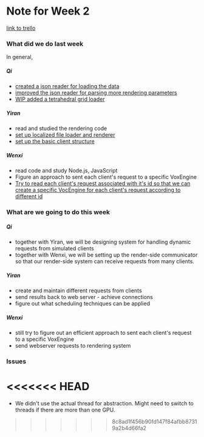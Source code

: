 # Note for Week 2

[link to trello](https://trello.com/invite/daxian2/0d1bdd82285db70339a7885d70934329)

### What did we do last week

In general, 

##### Qi
* [created a json reader for loading the data](https://github.com/ecs251-w19-ucdavis/DXServer/commit/88fb75e9d0a6af89007a3f279a1d785dcb5e80f0)
* [improved the json reader for parsing more rendering parameters](https://github.com/ecs251-w19-ucdavis/DXServer/commit/42149cc9a3d79be5e5a1d0f873db83b19e8e42f2)
* [WIP added a tetrahedral grid loader](https://github.com/ecs251-w19-ucdavis/DXServer/commit/d9a2472730e4e34a528f04542dbf9ed52f2495bf)

##### Yiran
* read and studied the rendering code
* [set up localized file loader and renderer](https://github.com/ecs251-w19-ucdavis/DXServer/commit/79f3a25c71e8467291f9dd5b884956c5c4d5eac5#diff-25d902c24283ab8cfbac54dfa101ad31)
* [set up the basic client structure](https://github.com/ecs251-w19-ucdavis/DXServer/commit/2ae6274ebc3c124b329f5513852e7b46523cf3a7#diff-25d902c24283ab8cfbac54dfa101ad31)

##### Wenxi
* read code and study Node.js, JavaScript
* Figure an approach to sent each client's request to a specific VoxEngine
* [Try to read each client's request associated with it's id so that we can create a specific VocEngine for each client's request according to different id](https://github.com/ecs251-w19-ucdavis/DXServer/commit36546c8711a2c594b0f384712db26328656960bc)


### What are we going to do this week
##### Qi
* together with Yiran, we will be designing system for handling dynamic requests from simulated clients
* together with Wenxi, we will be setting up the render-side communicator so that our render-side system can receive requests from many clients.

##### Yiran
* create and maintain different requests from clients
* send results back to web server - achieve connections
* figure out what scheduling techniques can be applied

##### Wenxi
* still try to figure out an efficient approach to sent each client's request to a specific VoxEngine
* send webserver requests to rendering system

### Issues
<<<<<<< HEAD
=======
* We didn't use the actual thread for abstraction. Might need to switch to threads if there are more than one GPU.
>>>>>>> 8c8ad1f456b90fd147f84afbb87319a2b4d66fa2
